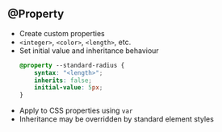 ## @Property

- Create custom properties
- <span class="small">`<integer>`, `<color>`, `<length>`, etc.</span>
- Set initial value and inheritance behaviour
    ```css
    @property --standard-radius {
        syntax: "<length>";
        inherits: false;
        initial-value: 5px;
    }
    ```
- Apply to CSS properties using `var`
- Inheritance may be overridden by standard element styles